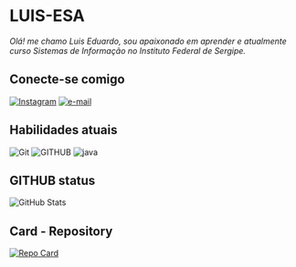 # **LUIS-ESA**
*Olá! me chamo Luis Eduardo, sou apaixonado em aprender e atualmente curso Sistemas de Informação no Instituto Federal de Sergipe.*
## **Conecte-se comigo**
[![Instagram](https://img.shields.io/badge/-Instagram-000?style=for-the-badge&logo=instagram)](https://www.instagram.com/dudu_sant06/) [![e-mail](https://img.shields.io/badge/-Email-000?style=for-the-badge&logo=microsoft-outlook&logoColor=007BFF)](mailto:luisedusa265@gmail.com) 
## **Habilidades atuais**
![Git](https://img.shields.io/badge/GIT-000?style=for-the-badge&logo=git) ![GITHUB](https://img.shields.io/badge/GITHUB-black?style=for-the-badge&logo=github) ![java](https://img.shields.io/badge/JAVA-black?style=for-the-badge&logo=JAVA)
## **GITHUB status**
![GitHub Stats](https://github-readme-stats.vercel.app/api?username=Luis-esa&theme=transparent&bg_color=000&border_color=30A3DC&show_icons=true&icon_color=30A3DC&title_color=E94D5F&text_color=FFF)
## **Card - Repository**
[![Repo Card](https://github-readme-stats.vercel.app/api/pin/?username=Luis-esa&repo=dio-lab-open-source&bg_color=000&border_color=30A3DC&show_icons=true&icon_color=30A3DC&title_color=E94D5F&text_color=FFF)](https://github.com/Luis-esa/dio-lab-open-source)
